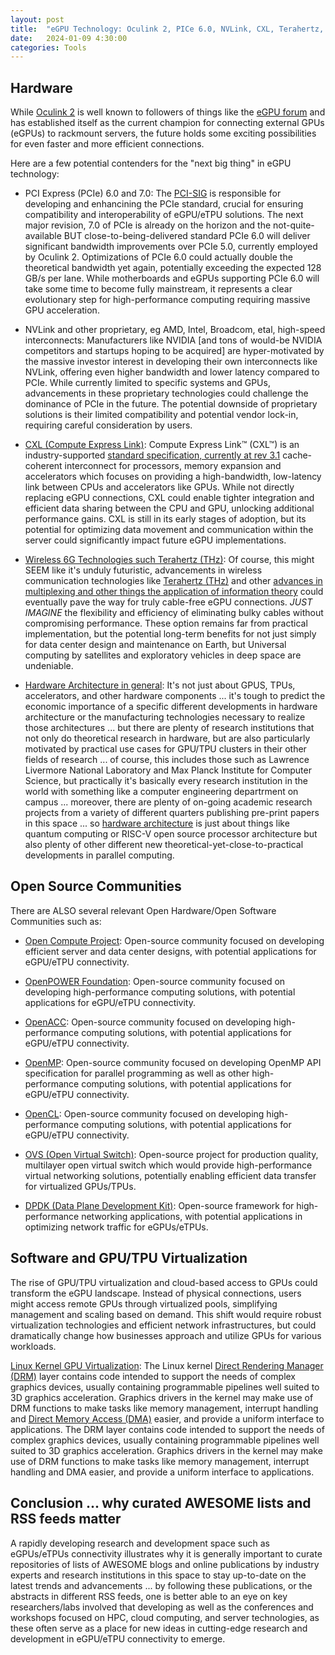 ```yaml
---
layout: post
title:  "eGPU Technology: Oculink 2, PICe 6.0, NVLink, CXL, Terahertz, GPU/TPU Virtualization and MUCH, MUCH, MUCH More!"
date:   2024-01-09 4:30:00
categories: Tools
---
```


## Hardware 

While [Oculink 2](https://www.howtogeek.com/what-is-oculink/) is well known to followers of things like the [eGPU forum](https://egpu.io/) and has established itself as the current champion for connecting external GPUs (eGPUs) to rackmount servers, the future holds some exciting possibilities for even faster and more efficient connections. 

Here are a few potential contenders for the "next big thing" in eGPU technology:

* PCI Express (PCIe) 6.0 and 7.0: The [PCI-SIG](https://pcisig.com/) is responsible for developing and enhancining the PCIe standard, crucial for ensuring compatibility and interoperability of eGPU/eTPU solutions. The next major revision, 7.0 of PCIe is already on the horizon and the not-quite-available BUT close-to-being-delivered standard PCIe 6.0 will deliver significant bandwidth improvements over PCIe 5.0, currently employed by Oculink 2. Optimizations of PCIe 6.0 could actually double the theoretical bandwidth yet again, potentially exceeding the expected 128 GB/s per lane. While motherboards and eGPUs supporting PCIe 6.0 will take some time to become fully mainstream, it represents a clear evolutionary step for high-performance computing requiring massive GPU acceleration.

* NVLink and other proprietary, eg AMD, Intel, Broadcom, etal, high-speed interconnects: Manufacturers like NVIDIA [and tons of would-be NVIDIA competitors and startups hoping to be acquired] are hyper-motivated by the massive investor interest in developing their own interconnects like NVLink, offering even higher bandwidth and lower latency compared to PCIe. While currently limited to specific systems and GPUs, advancements in these proprietary technologies could challenge the dominance of PCIe in the future. The potential downside of proprietary solutions is their limited compatibility and potential vendor lock-in, requiring careful consideration by users.

* [CXL (Compute Express Link)](https://www.computeexpresslink.org/): Compute Express Link™ (CXL™) is an industry-supported [standard specification, currently at rev 3.1](https://www.computeexpresslink.org/_files/ugd/0c1418_129f28a1687445098e8851a3a8b3a5ea.pdf) cache-coherent interconnect for processors, memory expansion and accelerators which focuses on providing a high-bandwidth, low-latency link between CPUs and accelerators like GPUs. While not directly replacing eGPU connections, CXL could enable tighter integration and efficient data sharing between the CPU and GPU, unlocking additional performance gains. CXL is still in its early stages of adoption, but its potential for optimizing data movement and communication within the server could significantly impact future eGPU implementations.

* [Wireless 6G Technologies such Terahertz (THz)](https://www.connectedpapers.com/main/423352ee662bca36db73db0f59f6b9cada4fafc1/Seven-Defining-Features-of-Terahertz-(THz)-Wireless-Systems%3A-A-Fellowship-of-Communication-and-Sensing/graph): Of course, this might SEEM like it's unduly futuristic, advancements in wireless communication technologies like [Terahertz (THz)](https://arxiv.org/abs/2102.07668) and other [advances in multiplexing and other things the application of information theory](https://arxiv.org/list/cs.IT/23) could eventually pave the way for truly cable-free eGPU connections. *JUST IMAGINE* the flexibility and efficiency of eliminating bulky cables without compromising performance. These option remains far from practical implementation, but the potential long-term benefits for not just simply for data center design and maintenance on Earth, but Universal computing by satellites and exploratory vehicles in deep space are undeniable.

* [Hardware Architecture in general](https://arxiv.org/list/cs.AR/23): It's not just about GPUS, TPUs, accelerators, and other hardware components ... it's tough to predict the economic importance of a specific different developments in hardware architecture or the manufacturing technologies necessary to realize those architectures ... but there are plenty of research institutions that not only do theoretical research in hardware, but are also particularly motivated by practical use cases for GPU/TPU clusters in their other fields of research ... of course, this includes those such as Lawrence Livermore National Laboratory and Max Planck Institute for Computer Science, but practically it's basically every research institution in the world with something like a computer engineering departrment on campus ... moreover, there are plenty of on-going academic research projects from a variety of different quarters publishing pre-print papers in this space ... so [hardware architecture](https://arxiv.org/list/cs.AR/23) is just about things like quantum computing or RISC-V open source processor architecture but also plenty of other different new theoretical-yet-close-to-practical developments in parallel computing.

## Open Source Communities

There are ALSO several relevant Open Hardware/Open Software Communities such as:

* [Open Compute Project](https://www.opencompute.org/): Open-source community focused on developing efficient server and data center designs, with potential applications for eGPU/eTPU connectivity.

* [OpenPOWER Foundation](https://openpowerfoundation.org/): Open-source community focused on developing high-performance computing solutions, with potential applications for eGPU/eTPU connectivity.

* [OpenACC](https://www.openacc.org/): Open-source community focused on developing high-performance computing solutions, with potential applications for eGPU/eTPU connectivity.

* [OpenMP](https://www.openmp.org/): Open-source community focused on developing OpenMP API specification for parallel programming as well as other high-performance computing solutions, with potential applications for eGPU/eTPU connectivity.

* [OpenCL](https://www.khronos.org/opencl/): Open-source community focused on developing high-performance computing solutions, with potential applications for eGPU/eTPU connectivity.

* [OVS (Open Virtual Switch)](https://www.openvswitch.org/): Open-source project for production quality, multilayer open virtual switch which would provide high-performance virtual networking solutions, potentially enabling efficient data transfer for virtualized GPUs/TPUs.

* [DPDK (Data Plane Development Kit)](https://www.dpdk.org/): Open-source framework for high-performance networking applications, with potential applications in optimizing network traffic for eGPUs/eTPUs.

## Software and GPU/TPU Virtualization

The rise of GPU/TPU virtualization and cloud-based access to GPUs could transform the eGPU landscape. Instead of physical connections, users might access remote GPUs through virtualized pools, simplifying management and scaling based on demand. This shift would require robust virtualization technologies and efficient network infrastructures, but could dramatically change how businesses approach and utilize GPUs for various workloads.

[Linux Kernel GPU Virtualization](https://www.kernel.org/doc/html/latest/gpu/): The Linux kernel [Direct Rendering Manager (DRM)](https://en.wikipedia.org/wiki/Direct_Rendering_Manager) layer contains code intended to support the needs of complex graphics devices, usually containing programmable pipelines well suited to 3D graphics acceleration. Graphics drivers in the kernel may make use of DRM functions to make tasks like memory management, interrupt handling and [Direct Memory Access (DMA)](https://en.wikipedia.org/wiki/Direct_memory_access) easier, and provide a uniform interface to applications. The DRM layer contains code intended to support the needs of complex graphics devices, usually containing programmable pipelines well suited to 3D graphics acceleration. Graphics drivers in the kernel may make use of DRM functions to make tasks like memory management, interrupt handling and DMA easier, and provide a uniform interface to applications.

## Conclusion ... why curated AWESOME lists and RSS feeds matter

A rapidly developing research and development space such as eGPUs/eTPUs connectivity illustrates why it is generally important to curate repositories of lists of AWESOME blogs and online publications by industry experts and research institutions in this space to stay up-to-date on the latest trends and advancements ... by following these publications, or the abstracts in different RSS feeds, one is better able to an eye on key researchers/labs involved that developing as well as the conferences and workshops focused on HPC, cloud computing, and server technologies, as these often serve as a place for new ideas in cutting-edge research and development in eGPU/eTPU connectivity to emerge.



